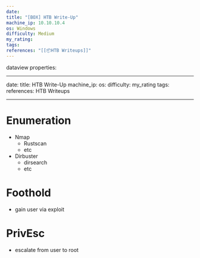 ```yaml
---
date: 
title: "[BOX] HTB Write-Up"
machine_ip: 10.10.10.4
os: Windows
difficulty: Medium
my_rating: 
tags: 
references: "[[📦HTB Writeups]]"
---
```

dataview properties:

---
date:
title: HTB Write-Up
machine_ip: 
os: 
difficulty: 
my_rating
tags:
references: HTB Writeups

---

# Enumeration

- Nmap
	- Rustscan
	- etc
- Dirbuster
	- dirsearch
	- etc


# Foothold
- gain user via exploit


# PrivEsc
- escalate from user to root